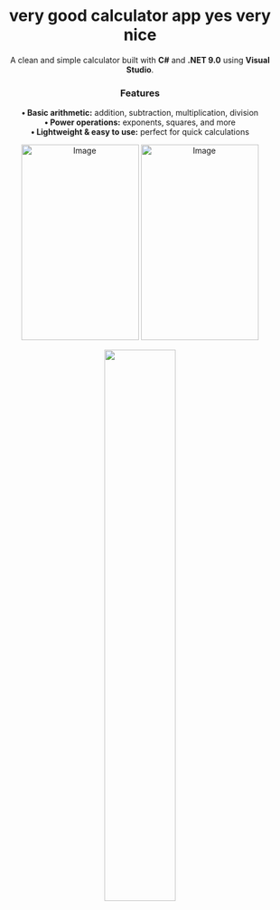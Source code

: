 <h1 align = "center"><b>very good calculator app yes very nice</b></h1>

<p align="center">
  A clean and simple calculator built with <b>C#</b> and <b>.NET 9.0</b> using <b>Visual Studio</b>.
</p>

<h3 align="center">Features</h3>
<p align="center">
  <b>• Basic arithmetic:</b> addition, subtraction, multiplication, division <br>
  <b>• Power operations:</b> exponents, squares, and more <br>
  <b>• Lightweight & easy to use:</b> perfect for quick calculations
</p>

<p align="center">
  <img width="208" height="346" alt="Image" src="https://github.com/user-attachments/assets/4f4a5f41-b1f7-4891-be12-7adeff971c0f" />
  <img width="208" height="346" alt="Image" src="https://github.com/user-attachments/assets/94e2d79b-67d4-4323-9e4b-b3afec294943" />
</p>

<p align="center">
  <img src="https://github.com/user-attachments/assets/6ec4dc29-b683-4f0b-ac1a-8e519a2f1e79" width="50%">
</p>
